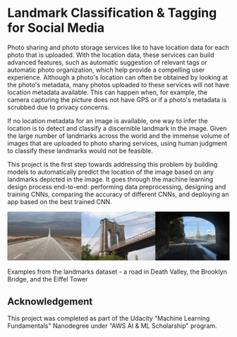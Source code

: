 # Landmark Classification & Tagging for Social Media

Photo sharing and photo storage services like to have location data for each 
photo that is uploaded. With the location data, these services can build
 advanced features, such as automatic suggestion of relevant tags or 
automatic photo organization, which help provide a compelling user 
experience. Although a photo's location can often be obtained by looking
 at the photo's metadata, many photos uploaded to these services will 
not have location metadata available. This can happen when, for example,
 the camera capturing the picture does not have GPS or if a photo's 
metadata is scrubbed due to privacy concerns.

If no location metadata for an image 
is available, one way to infer the location is to detect and classify a 
discernible landmark in the image. Given the large number of landmarks 
across the world and the immense volume of images that are uploaded to 
photo sharing services, using human judgment to classify these landmarks
 would not be feasible.

This project is the first step towards addressing this problem by building models to 
automatically predict the location of the image based on any landmarks 
depicted in the image. It goes through the machine learning design 
process end-to-end: performing data preprocessing, designing and 
training CNNs, comparing the accuracy of different CNNs, and deploying 
an app based on the best trained CNN.

![landmarks-example.png](static_images/landmarks-example.jpg)

Examples from the landmarks dataset - a road in Death Valley, the Brooklyn Bridge, and the Eiffel Tower

## Acknowledgement

This project was completed as part of the Udacity "Machine Learning Fundamentals" Nanodegree under "AWS AI & ML Scholarship" program.
